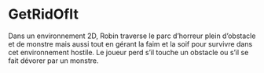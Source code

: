 # GetRidOfIt
Dans un environnement 2D, Robin traverse le parc d’horreur plein d’obstacle et de monstre mais aussi tout en gérant la faim et la soif pour survivre dans cet environnement hostile. 
Le joueur perd s’il touche un obstacle ou s’il se fait dévorer par un monstre. 
